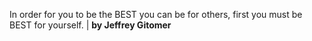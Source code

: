 In order for you to be the BEST you can be for others, first you must be BEST for yourself. | **by Jeffrey Gitomer**
